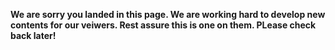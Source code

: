 **We are sorry you landed in this page. We are working hard to develop new contents for our veiwers. Rest assure this is one on them.
PLease check back later!**